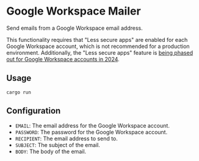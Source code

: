 
# Google Workspace Mailer

Send emails from a Google Workspace email address.  

This functionality requires that "Less secure apps" are enabled for each Google Workspace account, which is not recommended for a production environment. Additionally, the "Less secure apps" feature is [being phased out for Google Workspace accounts in 2024](https://support.google.com/a/answer/14114704).  

## Usage

```
cargo run
```

## Configuration

- `EMAIL`: The email address for the Google Workspace account.  
- `PASSWORD`: The password for the Google Workspace account.  
- `RECIPIENT`: The email address to send to.  
- `SUBJECT`: The subject of the email.  
- `BODY`: The body of the email.  
